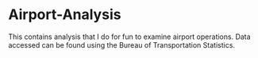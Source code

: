 # Airport-Analysis

This contains analysis that I do for fun to examine airport operations. Data accessed can be found using the Bureau of Transportation Statistics.
